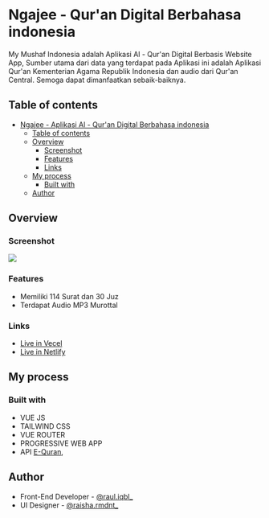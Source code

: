 # Ngajee - Qur'an Digital Berbahasa indonesia

My Mushaf Indonesia adalah Aplikasi Al - Qur'an Digital Berbasis Website App, Sumber utama dari data yang terdapat pada Aplikasi ini adalah Aplikasi Qur'an Kementerian Agama Republik Indonesia dan audio dari Qur'an Central. Semoga dapat dimanfaatkan sebaik-baiknya.


## Table of contents

- [Ngajee - Aplikasi Al - Qur'an Digital Berbahasa indonesia](#my-mushaf-indonesia---aplikasi-al---quran-digital-berbahasa-indonesia)
  - [Table of contents](#table-of-contents)
  - [Overview](#overview)
    - [Screenshot](#screenshot)
    - [Features](#features)
    - [Links](#links)
  - [My process](#my-process)
    - [Built with](#built-with)
  - [Author](#author)

## Overview

### Screenshot

![](./screenshot.png)

### Features

- Memiliki 114 Surat dan 30 Juz
- Terdapat Audio MP3 Murottal

### Links

- [Live in Vecel](https://mymushaf.vercel.app/)
- [Live in Netlify](https://mymushaf.netlify.app/)

## My process

### Built with

- VUE JS
- TAILWIND CSS
- VUE ROUTER
- PROGRESSIVE WEB APP
- API [E-Quran](https://equran.id/apidev), 

## Author

- Front-End Developer - [@raul.iqbl_](https://www.instagram.com/raul.iqbl_/)
- UI Designer - [@raisha.rmdnt_](https://www.instagram.com/raisha.rmdnt_/)
